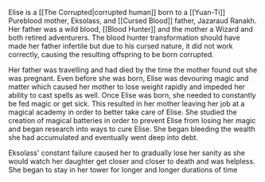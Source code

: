 Elise is a [[The Corrupted|corrupted human]] born to a [[Yuan-Ti]] Pureblood mother, Eksolass, and [[Cursed Blood]] father, Jazaraud Ranakh. Her father was a wild blood, [[Blood Hunter]] and the mother a Wizard and both retired adventurers. The blood hunter transformation should have made her father infertile but due to his cursed nature, it did not work correctly, causing the resulting offspring to be born corrupted.

Her father was travelling and had died by the time the mother found out she was pregnant. Even before she was born, Elise was devouring magic and matter which caused her mother to lose weight rapidly and impeded her ability to cast spells as well. Once Elise was born, she needed to constantly be fed magic or get sick. This resulted in her mother leaving her job at a magical academy in order to better take care of Elise. She studied the creation of magical batteries in order to prevent Elise from losing her magic and began research into ways to cure Elise. She began bleeding the wealth she had accumulated and eventually went deep into debt. 

 Eksolass' constant failure caused her to gradually lose her sanity as she would watch her daughter get closer and closer to death and was helpless. She began to stay in her tower for longer and longer durations of time